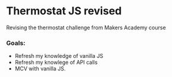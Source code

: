 # Thermostat JS revised

Revising the thermostat challenge from Makers Academy course

### Goals:
* Refresh my knowledge of vanilla JS
* Refresh my knowlege of API calls
* MCV with vanilla JS.
